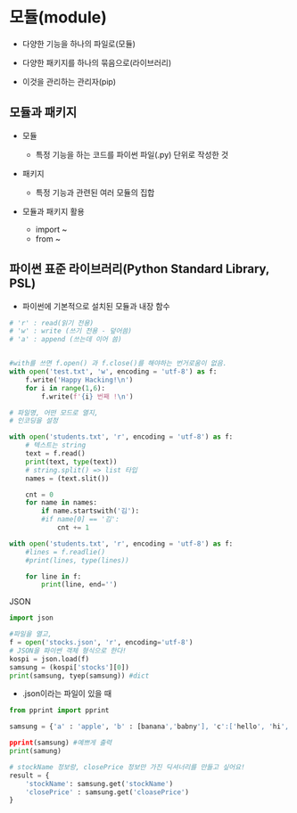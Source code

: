 # 모듈(module)

- 다양한 기능을 하나의 파일로(모듈)

- 다양한 패키지를 하나의 묶음으로(라이브러리)

- 이것을 관리하는 관리자(pip)

## 모듈과 패키지

- 모듈
  
  - 특정 기능을 하는 코드를 파이썬 파일(.py) 단위로 작성한 것

- 패키지
  
  - 특정 기능과 관련된 여러 모듈의 집합

- 모듈과 패키지 활용
  
  - import ~
  - from ~

## 파이썬 표준 라이브러리(Python Standard Library, PSL)

- 파이썬에 기본적으로 설치된 모듈과 내장 함수

```python
# 'r' : read(읽기 전용)
# 'w' : write (쓰기 전용 - 덮어씀)
# 'a' : append (쓰는데 이어 씀)


#with를 쓰면 f.open() 과 f.close()를 해야하는 번거로움이 없음.
with open('test.txt', 'w', encoding = 'utf-8') as f:
    f.write('Happy Hacking!\n')
    for i in range(1,6):
        f.write(f'{i} 번째 !\n')
```

```python
# 파일명, 어떤 모드로 열지,
# 인코딩을 설정

with open('students.txt', 'r', encoding = 'utf-8') as f:
    # 텍스트는 string
    text = f.read()
    print(text, type(text))
    # string.split() => list 타입
    names = (text.slit())

    cnt = 0
    for name in names:
        if name.startswith('김'):
        #if name[0] == '김':
            cnt += 1
```

```python
with open('students.txt', 'r', encoding = 'utf-8') as f:
    #lines = f.readlie()
    #print(lines, type(lines))

    for line in f:
        print(line, end='')
```

JSON

```python
import json

#파일을 열고,
f = open('stocks.json', 'r', encoding='utf-8')
# JSON을 파이썬 객체 형식으로 한다!
kospi = json.load(f)
samsung = (kospi['stocks'][0])
print(samsung, tyep(samsung)) #dict
```

- .json이라는 파일이 있을 때

```python
from pprint import pprint

samsung = {'a' : 'apple', 'b' : [banana','babny'], 'c':['hello', 'hi', 'hola', '안녕하세요']}

pprint(samsung) #예쁘게 출력
print(samung)

# stockName 정보랑, closePrice 정보만 가진 딕셔너리를 만들고 싶어요!
result = {
    'stockName': samsung.get('stockName')
    'closePrice' : samsung.get('cloasePrice')
}
```
